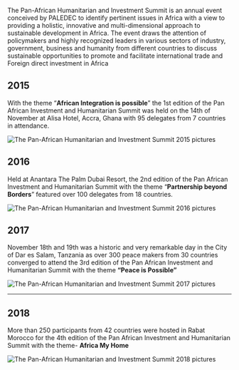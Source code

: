 The Pan-African Humanitarian and Investment Summit is an annual event conceived by PALEDEC to identify pertinent issues in Africa with a view to providing a holistic, innovative and multi-dimensional approach to sustainable development in Africa. The event draws the attention of policymakers and highly recognized leaders in various sectors of industry, government, business and humanity from different countries to discuss sustainable opportunities to promote and facilitate international trade and Foreign direct investment in Africa

## 2015

With the theme “**African Integration is possible**” the 1st edition of the Pan African Investment and Humanitarian Summit was held on the 14th of November at Alisa Hotel, Accra, Ghana with 95 delegates from 7 countries in attendance. 

![The Pan-African Humanitarian and Investment Summit 2015 pictures](/img/2015.png "PAHISA 2015")

## 2016

Held at Anantara The Palm Dubai Resort, the 2nd edition of the Pan African Investment and Humanitarian Summit with the theme “**Partnership beyond Borders**” featured over 100 delegates from 18 countries.

![The Pan-African Humanitarian and Investment Summit 2016 pictures](/img/2016.png "PAHISA 2016")

## 2017

November 18th and 19th was a historic and very remarkable day in the City of Dar es Salam, Tanzania as over 300 peace makers from 30 countries converged to attend the 3rd edition of the Pan African Investment and Humanitarian Summit with the theme **“Peace is Possible”** 

![The Pan-African Humanitarian and Investment Summit 2017 pictures](/img/2017.png "PAHISA 2017")

<hr>

## 2018

More than 250 participants from 42 countries were hosted in Rabat Morocco for the 4th edition of the Pan African Investment and Humanitarian Summit with the theme- **Africa My Home**

![The Pan-African Humanitarian and Investment Summit 2018 pictures](/img/2018.png "PAHISA 2018")